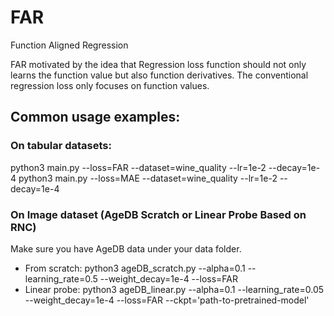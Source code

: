 # FAR
Function Aligned Regression

FAR motivated by the idea that Regression loss function should not only learns the function value but also function derivatives. The conventional regression loss only focuses on function values.


## Common usage examples:
### On tabular datasets:
python3 main.py --loss=FAR --dataset=wine_quality --lr=1e-2 --decay=1e-4
python3 main.py --loss=MAE --dataset=wine_quality --lr=1e-2 --decay=1e-4

### On Image dataset (AgeDB Scratch or Linear Probe Based on RNC)
Make sure you have AgeDB data under your data folder.
- From scratch:  python3 ageDB_scratch.py --alpha=0.1 --learning_rate=0.5 --weight_decay=1e-4 --loss=FAR
- Linear probe:  python3 ageDB_linear.py --alpha=0.1 --learning_rate=0.05 --weight_decay=1e-4 --loss=FAR --ckpt='path-to-pretrained-model'

